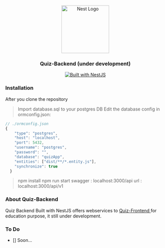 <h1 align="center"></h1>

<div align="center">
  <a href="http://nestjs.com/" target="_blank">
    <img src="https://nestjs.com/img/logo_text.svg" width="150" alt="Nest Logo" />
  </a>
</div>

<h3 align="center"> Quiz-Backend (under development)  </h3>

<div align="center">
  <a href="https://nestjs.com" target="_blank">
    <img src="https://img.shields.io/badge/built%20with-NestJs-red.svg" alt="Built with NestJS">
  </a>
</div>

### Installation
After you clone the repository
> Import database.sql to your postgres DB
> Edit the database config in ormconfig.json:
```typescript
// ./ormconfig.json
{
    "type": "postgres",
    "host": "localhost",
    "port": 5432,
    "username": "postgres",
    "password": "",
    "database": "quizApp",
    "entities": ["dist/**/*.entity.js"],
    "synchronize": true
  }
```
> npm install
> npm run start
> swagger : localhost:3000/api
> url : localhost:3000/api/v1

### About Quiz-Backend

Quiz Backend Built with NestJS  offers webservices to <a href="https://nestjs.com" target="_blank">Quiz-Frontend </a>
for education purpose, it still under development.

### To Do

- [] Soon...
